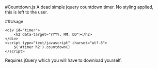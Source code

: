 #Countdown.js
A dead simple jquery countdown timer.
No styling applied, this is left to the user.




##Usage

	<div id="timer">
		<h2 data-target="YYYY, MM, DD"></h2>
	</div> 
	<script type="text/javascript" charset="utf-8">
		$('#timer h2').countdown()
	</script>



Requires jQuery which you will have to download yourself. 